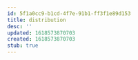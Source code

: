 ```yaml
---
id: 5f1a0cc9-b1cd-4f7e-91b1-ff3f1e89d153
title: distribution
desc: ''
updated: 1618573870703
created: 1618573870703
stub: true
---
```



